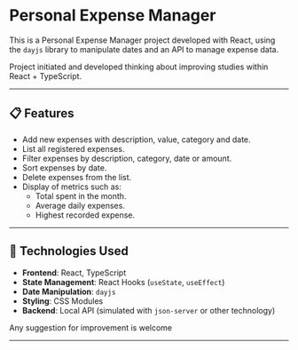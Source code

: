# Personal Expense Manager

This is a Personal Expense Manager project developed with React, using the `dayjs` library to manipulate dates and an API to manage expense data.

Project initiated and developed thinking about improving studies within React + TypeScript.

---

## 📋 Features

- Add new expenses with description, value, category and date.
- List all registered expenses.
- Filter expenses by description, category, date or amount.
- Sort expenses by date.
- Delete expenses from the list.
- Display of metrics such as:
  - Total spent in the month.
  - Average daily expenses.
  - Highest recorded expense.

---

## 🚀 Technologies Used

- **Frontend**: React, TypeScript
- **State Management**: React Hooks (`useState`, `useEffect`)
- **Date Manipulation**: `dayjs`
- **Styling**: CSS Modules
- **Backend**: Local API (simulated with `json-server` or other technology)

Any suggestion for improvement is welcome

---
